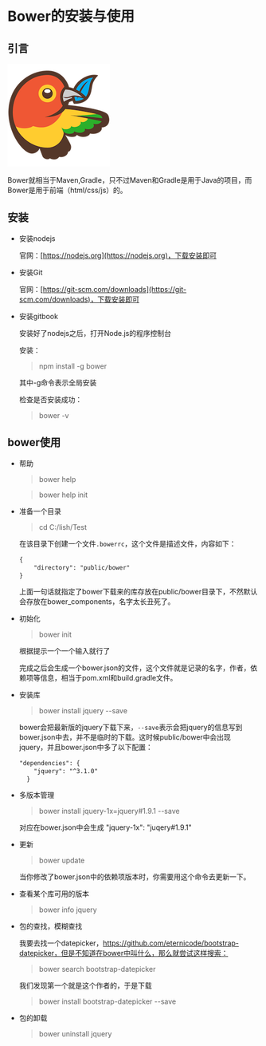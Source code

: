 Bower的安装与使用
=======

## 引言

![bower](img/bower.png)

Bower就相当于Maven,Gradle，只不过Maven和Gradle是用于Java的项目，而Bower是用于前端（html/css/js）的。



## 安装

* 安装nodejs

    官网：[https://nodejs.org](https://nodejs.org)，下载安装即可

* 安装Git

    官网：[https://git-scm.com/downloads](https://git-scm.com/downloads)，下载安装即可


* 安装gitbook

    安装好了nodejs之后，打开Node.js的程序控制台
    
    安装：
    > npm install -g bower
    
    其中-g命令表示全局安装
    
    检查是否安装成功：
    > bower -v
    

    

## bower使用

* 帮助 

    > bower help
    
    > bower help init
    


* 准备一个目录 

    > cd C:/lish/Test
    
    在该目录下创建一个文件`.bowerrc`，这个文件是描述文件，内容如下：
    
    ```
    {
        "directory": "public/bower"
    }
    ```
    上面一句话就指定了bower下载来的库存放在public/bower目录下，不然默认会存放在bower_components，名字太长丑死了。
    
    
    
* 初始化

    > bower init
    
    根据提示一个一个输入就行了
    
    完成之后会生成一个bower.json的文件，这个文件就是记录的名字，作者，依赖项等信息，相当于pom.xml和build.gradle文件。
    
* 安装库

    > bower install jquery --save
    
    bower会把最新版的jquery下载下来，`--save`表示会把jquery的信息写到bower.json中去，并不是临时的下载。这时候public/bower中会出现jquery，并且bower.json中多了以下配置：
    ```
    "dependencies": {
        "jquery": "^3.1.0"
      }
    ```
    
    
* 多版本管理

    > bower install jquery-1x=jquery#1.9.1 --save
    
    对应在bower.json中会生成
    "jquery-1x": "juqery#1.9.1"
    
    
* 更新

    > bower update
    
    当你修改了bower.json中的依赖项版本时，你需要用这个命令去更新一下。
    
* 查看某个库可用的版本

    > bower info jquery
    
* 包的查找，模糊查找
    
    我要去找一个datepicker，https://github.com/eternicode/bootstrap-datepicker，但是不知道在bower中叫什么，那么就尝试这样搜索：
    
    > bower search bootstrap-datepicker
    
    我们发现第一个就是这个作者的，于是下载
    
    > bower install bootstrap-datepicker --save
    
* 包的卸载

    > bower uninstall jquery
    
    
    
    

    
    
